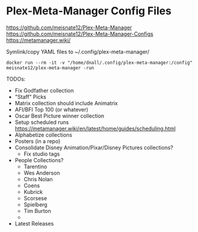 # Plex-Meta-Manager Config Files

https://github.com/meisnate12/Plex-Meta-Manager
https://github.com/meisnate12/Plex-Meta-Manager-Configs
https://metamanager.wiki/

Symlink/copy YAML files to ~/.config/plex-meta-manager/

`docker run --rm -it -v "/home/dnall/.config/plex-meta-manager:/config" meisnate12/plex-meta-manager -run`

TODOs:
- Fix Godfather collection
- "Staff" Picks
- Matrix collection should include Animatrix
- AFI/BFI Top 100 (or whatever)
- Oscar Best Picture winner collection
- Setup scheduled runs https://metamanager.wiki/en/latest/home/guides/scheduling.html
- Alphabetize collections
- Posters (in a repo)
- Consolidate Disney Animation/Pixar/Disney Pictures collections?
  - Fix studio tags
- People Collections?
  - Tarentino
  - Wes Anderson
  - Chris Nolan
  - Coens
  - Kubrick
  - Scorsese
  - Spielberg
  - Tim Burton
  -
- Latest Releases
